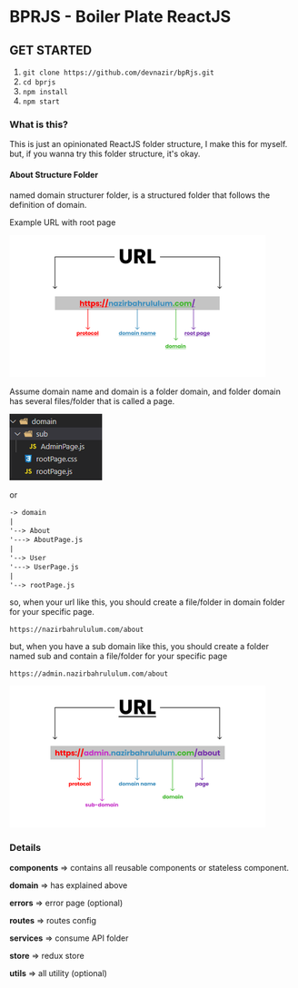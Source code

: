 # BPRJS - Boiler Plate ReactJS

## GET STARTED  
1. ```git clone https://github.com/devnazir/bpRjs.git```
2. ```cd bprjs```
3. ```npm install```
4. ```npm start```

### What is this?
This is just an opinionated ReactJS folder structure, I make this for myself. but, if you wanna try this folder structure, it's okay.

#### About Structure Folder
named domain structurer folder, is a structured folder that follows the definition of domain. 

Example URL with root page

![url-rootpage](/images/url-without-page.png)

Assume domain name and domain is a folder domain, and folder domain has several files/folder that is called a page.

![structure-domain](/images/structure-folder-domain.png)

or

```
-> domain
|
'--> About
'---> AboutPage.js
|
'--> User
'---> UserPage.js
|
'--> rootPage.js

```

so, when your url like this, you should create a file/folder in domain folder for your specific page. 

```
https://nazirbahrululum.com/about
```

but, when you have a sub domain like this, you should create a folder named sub and contain a file/folder for your specific page

```
https://admin.nazirbahrululum.com/about
```

![url-subdomain](/images/url-subdomain.png)


### Details
**components** => contains all reusable components or stateless component.

**domain** => has explained above

**errors** => error page (optional)

**routes** => routes config

**services** => consume API folder

**store** => redux store

**utils** => all utility (optional)
